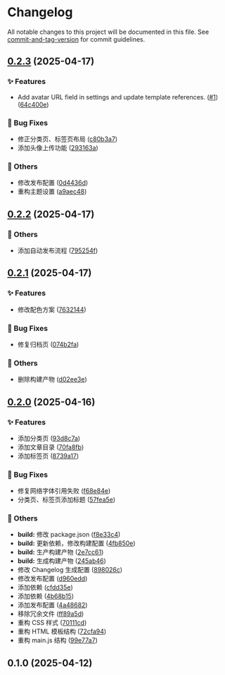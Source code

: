 # Changelog

All notable changes to this project will be documented in this file. See [commit-and-tag-version](https://github.com/absolute-version/commit-and-tag-version) for commit guidelines.

## [0.2.3](https://github.com/Liksone/halo-theme-sora/compare/v0.2.2...v0.2.3) (2025-04-17)


### ✨ Features

* Add avatar URL field in settings and update template references. ([#1](https://github.com/Liksone/halo-theme-sora/issues/1)) ([64c400e](https://github.com/Liksone/halo-theme-sora/commit/64c400ec6f80a470e23b596f6cedfe4819499294))


### 🐞 Bug Fixes

* 修正分类页、标签页布局 ([c80b3a7](https://github.com/Liksone/halo-theme-sora/commit/c80b3a7a981aa58be56fbd544fa9b7a12d6d6271))
* 添加头像上传功能 ([293163a](https://github.com/Liksone/halo-theme-sora/commit/293163a29e4e7ddfc7b233e117ff89029f379448))


### 🔨 Others

* 修改发布配置 ([0d4436d](https://github.com/Liksone/halo-theme-sora/commit/0d4436d25f65c08a29f52b9ccee6423514bb8c9a))
* 重构主题设置 ([a9aec48](https://github.com/Liksone/halo-theme-sora/commit/a9aec4875d250431c92b8e206b8d4c5eedbdc010))

## [0.2.2](https://github.com/Liksone/halo-theme-sora/compare/v0.2.1...v0.2.2) (2025-04-17)


### 🔨 Others

* 添加自动发布流程 ([795254f](https://github.com/Liksone/halo-theme-sora/commit/795254f4a35060d101e339cfffd2609868584af2))

## [0.2.1](https://github.com/Liksone/halo-theme-sora/compare/v0.2.0...v0.2.1) (2025-04-17)


### ✨ Features

* 修改配色方案 ([7632144](https://github.com/Liksone/halo-theme-sora/commit/7632144cca349f5e8d3c99fb785254725e28a5c7))


### 🐞 Bug Fixes

* 修复归档页 ([074b2fa](https://github.com/Liksone/halo-theme-sora/commit/074b2fa3a0cc07fb77de58c0778f915c69c58527))


### 🔨 Others

* 删除构建产物 ([d02ee3e](https://github.com/Liksone/halo-theme-sora/commit/d02ee3edc56d6863236f900de58d794d8685baa0))

## [0.2.0](https://github.com/Liksone/halo-theme-sora/compare/v0.1.0...v0.2.0) (2025-04-16)


### ✨ Features

* 添加分类页 ([93d8c7a](https://github.com/Liksone/halo-theme-sora/commit/93d8c7af007da7fdd00b2d0131a247e1f05d1a8a))
* 添加文章目录 ([70fa8fb](https://github.com/Liksone/halo-theme-sora/commit/70fa8fb3d4b88304a27c4625ac5e388a33348ec4))
* 添加标签页 ([8739a17](https://github.com/Liksone/halo-theme-sora/commit/8739a17e7749d2be3da5eecbc2ec45f35f884f9a))


### 🐞 Bug Fixes

* 修复网络字体引用失败 ([f68e84e](https://github.com/Liksone/halo-theme-sora/commit/f68e84ec3e30ba91c7e9597b69c94b5b937ca9e0))
* 分类页、标签页添加标题 ([57fea5e](https://github.com/Liksone/halo-theme-sora/commit/57fea5e8131ed16131d0e1f1c5475b17e62e6261))


### 🔨 Others

* **build:** 修改 package.json ([f8e33c4](https://github.com/Liksone/halo-theme-sora/commit/f8e33c416ba914d25cdb93df26d5dfd13113ba69))
* **build:** 更新依赖，修改构建配置 ([4fb850e](https://github.com/Liksone/halo-theme-sora/commit/4fb850ed2f8fa3b9ac75b1a7332030285ae171ff))
* **build:** 生产构建产物 ([2e7cc61](https://github.com/Liksone/halo-theme-sora/commit/2e7cc6147ba99643bd708401a3852feb138c03c5))
* **build:** 生成构建产物 ([245ab46](https://github.com/Liksone/halo-theme-sora/commit/245ab46f5db8ce80353b2f0b4a86eb9a11bc5bb4))
* 修改 Changelog 生成配置 ([898026c](https://github.com/Liksone/halo-theme-sora/commit/898026c7aea4d73cb5aa750f9cff58104e38e153))
* 修改发布配置 ([d960edd](https://github.com/Liksone/halo-theme-sora/commit/d960edd67fb8071889b5dede8031844615b3a0fa))
* 添加依赖 ([cfdd35e](https://github.com/Liksone/halo-theme-sora/commit/cfdd35e013c7c9237d537a1875da55d3c2bdb483))
* 添加依赖 ([4b68b15](https://github.com/Liksone/halo-theme-sora/commit/4b68b15de64c90f7fc6fc301acf4800b47680aee))
* 添加发布配置 ([4a48682](https://github.com/Liksone/halo-theme-sora/commit/4a4868262ea6c8c6762f1ce6abd9c5f01e3a880f))
* 移除冗余文件 ([ff89a5d](https://github.com/Liksone/halo-theme-sora/commit/ff89a5d88c6381cbdce1e24d2e6b595f716720e7))
* 重构 CSS 样式 ([70111cd](https://github.com/Liksone/halo-theme-sora/commit/70111cdeca5dbfa46a2441fc1a4fedd9204d4390))
* 重构 HTML 模板结构 ([72cfa94](https://github.com/Liksone/halo-theme-sora/commit/72cfa94ab8aafbfda13091f429de10e1f8480894))
* 重构 main.js 结构 ([99e77a7](https://github.com/Liksone/halo-theme-sora/commit/99e77a7b7bfb8fb54164e7fe95c61b768e76429d))

## 0.1.0 (2025-04-12)
